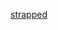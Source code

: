 [strapped](https://raw.githubusercontent.com/azohra/strapped/master/straps/strapped/README.md ":include")

